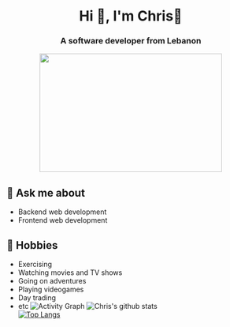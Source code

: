 <h1 align="center">Hi 👋, I'm Chris🦉</h1>
<h3 align="center">A software developer from Lebanon</h3>
<p align="center">
<img src="https://tenor.com/view/drake-hotline-bling-dance-dancing-gif-17654506.gif" height="240" width="370"></p>

## 💬 Ask me about
- Backend web development
- Frontend web development 


## 📅 Hobbies
- Exercising 
- Watching movies and TV shows
- Going on adventures 
- Playing videogames
- Day trading
- etc
![Activity Graph](https://activity-graph.herokuapp.com/graph?username=Christopher-Yammine&theme=chartreuse-dark)
![Chris's github stats](https://github-readme-stats.vercel.app/api?username=Christopher-Yammine&theme=chartreuse-dark)<br>
[![Top Langs](https://github-readme-stats.vercel.app/api/top-langs/?username=Christopher-Yammine&layout=compact&theme=chartreuse-dark)](https://github.com/Christopher-Yammine/github-readme-stats)
